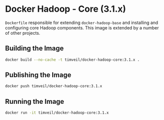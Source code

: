 # Docker Hadoop - Core (3.1.x)

`Dockerfile` responsible for extending `docker-hadoop-base` and installing and configuring core Hadoop components.  This image is extended by a number of other projects.

## Building the Image
```bash
docker build --no-cache -t timveil/docker-hadoop-core:3.1.x .
```

## Publishing the Image
```bash
docker push timveil/docker-hadoop-core:3.1.x
```

## Running the Image
```bash
docker run -it timveil/docker-hadoop-core:3.1.x
```